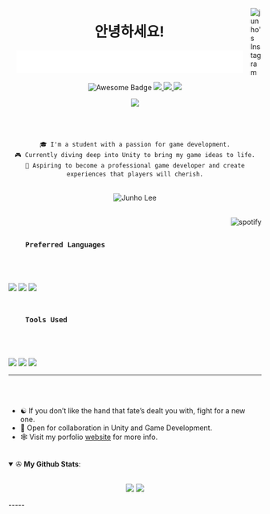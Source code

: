 <a href="https://www.instagram.com/junholee_9201/" target="_blank" rel="nofollow"><img align="right" alt="junho's Instagram" width="22px" src="https://cdn.jsdelivr.net/npm/simple-icons@v3/icons/instagram.svg" /></a>

<h1 align="center">안녕하세요!</h1>

<p align="center">
  <a href="https://github.com/JunhoLee92">
    <img src="https://github.com/shaurya-src/shaurya-src/blob/main/Assets/Hello%20world.gif" width="450">
  </a>
</p>

<p align="center">
  <img src="https://cdn.rawgit.com/sindresorhus/awesome/d7305f38d29fed78fa85652e3a63e154dd8e8829/media/badge.svg" alt="Awesome Badge"/>
  <a href="https://en.wikipedia.org/wiki/Homo_sapiens">
    <img src="https://img.shields.io/badge/Species-Homo_sapiens-success?style=flat-square&logo=mailchimp&logoColor=white">
  </a>
  <a href="https://en.wikipedia.org/wiki/Life">
    <img src="https://img.shields.io/badge/Status-Stable-success?style=flat-square&logo=gravatar&logoColor=white">
  </a>

  <a href="https://en.wikipedia.org/wiki/Computer_science">
    <img src="https://img.shields.io/badge/Student-Sogang-blue">
  </a>
</p>

<p align="center">
  <img src="https://img.shields.io/badge/Windows-10-292e33?style=flat-square&logo=microsoft&logoColor=ffffff">
  
  
</p>

<br>

<p align="center">
  <code>
🎓 I'm a student with a passion for game development.
🎮 Currently diving deep into Unity to bring my game ideas to life.
🚀 Aspiring to become a professional game developer and create experiences that players will cherish.
  </code>
</p>

<p align="center">
  <img src="https://komarev.com/ghpvc/?username=shaurya-src" alt="Junho Lee" />
</p>

<br>

<a href="https://github.com/kittinan/spotify-github-profile" target="blank">
  <img align="right"
    src="https://spotify-github-profile.vercel.app/api/view?uid=214zuzj6g7ndx46cmed74tymq&cover_image=true&theme=default"
    alt="spotify" />
</a>

<h3>
  <code>
    Preferred Languages
  </code>
</h3>

<br>

<p>
   
   <img src="http://img.shields.io/badge/-C%23-A8B9CC?style=flat-square&logo=c&logoColor=ffffff">
<img src="https://img.shields.io/badge/-HTML5-%23E44D27?style=flat-square&logo=html5&logoColor=ffffff">
<img src="https://img.shields.io/badge/-Markdown-000000?style=flat-square&logo=markdown">


  
</p>

<h3>
  <code>
    Tools Used
  </code>
</h3>

<br>

<p>
  <img src="https://img.shields.io/badge/unity-%23000000.svg?style=for-the-badge&logo=unity&logoColor=white">
<img src="http://img.shields.io/badge/-VS%20Code-007ACC?style=flat-square&logo=visual-studio-code&logoColor=ffffff">
<img src="https://img.shields.io/badge/-GitHub-181717?style=flat-square&logo=github">
  
</p>

______________________________________________________________________________________

<br>
<br>

- ☯️ If you don’t like the hand that fate’s dealt you with, fight for a new one. <br>
- 🤝 Open for collaboration in Unity and Game Development. <br>
- 🕸️ Visit my porfolio [website](https://react-portfolio-one-mu.vercel.app/) for more info. <br>


<br>

<details open>
 <summary> ✇ <b>My Github Stats</b>: </summary>
<br>
<p align = "center">
  <img src = "https://github-readme-stats.vercel.app/api?username=shaurya-src&show_icons=true&theme=tokyonight&include_all_commits=true&count_private=true&line_height=27">
  <img src = "https://github-readme-stats.vercel.app/api/top-langs/?username=shaurya-src&hide=TeX,HTML&theme=tokyonight">
</p>
</details>
-----
